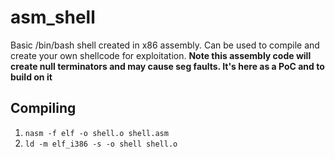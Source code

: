 # asm_shell
Basic /bin/bash shell created in x86 assembly. Can be used to compile and create your own shellcode for exploitation. **Note this assembly code will create null terminators and may cause seg faults. It's here as a PoC and to build on it**

## Compiling

1. `nasm -f elf -o shell.o shell.asm`
2. `ld -m elf_i386 -s -o shell shell.o`
